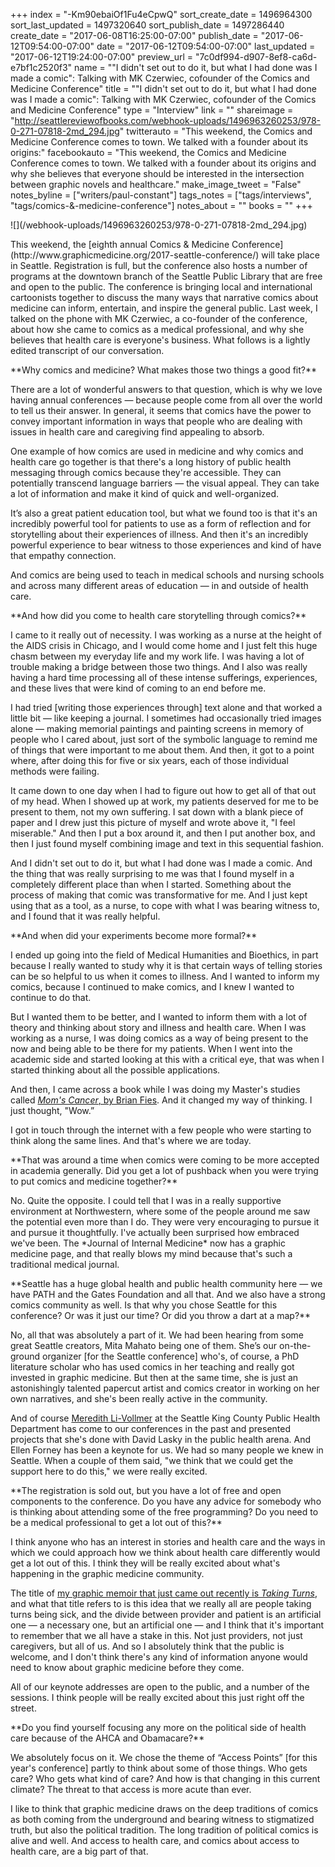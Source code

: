 +++
index = "-Km90ebaiOf1Fu4eCpwQ"
sort_create_date = 1496964300
sort_last_updated = 1497320640
sort_publish_date = 1497286440
create_date = "2017-06-08T16:25:00-07:00"
publish_date = "2017-06-12T09:54:00-07:00"
date = "2017-06-12T09:54:00-07:00"
last_updated = "2017-06-12T19:24:00-07:00"
preview_url = "7c0df994-d907-8ef8-ca6d-e7bf1c2520f3"
name = "\"I didn't set out to do it, but what I had done was I made a comic\": Talking with MK Czerwiec, cofounder of the Comics and Medicine Conference"
title = "\"I didn't set out to do it, but what I had done was I made a comic\": Talking with MK Czerwiec, cofounder of the Comics and Medicine Conference"
type = "Interview"
link = ""
shareimage = "http://seattlereviewofbooks.com/webhook-uploads/1496963260253/978-0-271-07818-2md_294.jpg"
twitterauto = "This weekend, the Comics and Medicine Conference comes to town. We talked with a founder about its origins:"
facebookauto = "This weekend, the Comics and Medicine Conference comes to town. We talked with a founder about its origins and why she believes that everyone should be interested in the intersection between graphic novels and healthcare."
make_image_tweet = "False"
notes_byline = ["writers/paul-constant"]
tags_notes = ["tags/interviews", "tags/comics-&amp;-medicine-conference"]
notes_about = ""
books = ""
+++
<p class="image-left">![](/webhook-uploads/1496963260253/978-0-271-07818-2md_294.jpg)</p>

<p class="intro">This weekend, the [eighth annual Comics & Medicine Conference](http://www.graphicmedicine.org/2017-seattle-conference/) will take place in Seattle. Registration is full, but the conference also hosts a number of programs at the downtown branch of the Seattle Public Library that are free and open to the public. The conference is bringing local and international cartoonists together to discuss the many ways that narrative comics about medicine can inform, entertain, and inspire the general public. Last week, I talked on the phone with MK Czerwiec, a co-founder of the conference, about how she came to comics as a medical professional, and why she believes that health care is everyone's business. What follows is a lightly edited transcript of our conversation.</p>

<p class="noindent">**Why comics and medicine? What makes those two things a good fit?**</p>

<p class="noindent">There are a lot of wonderful answers to that question, which is why we love having annual conferences — because people come from all over the world to tell us their answer. In general, it seems that comics have the power to convey important information in ways that people who are dealing with issues in health care and caregiving find appealing to absorb.</p>

One example of how comics are used in medicine and why comics and health care go together is that there's a long history of public health messaging through comics because they're accessible. They can potentially transcend language barriers — the visual appeal. They can take a lot of information and make it kind of quick and well-organized. 

It’s also a great patient education tool, but what we found too is that it's an incredibly powerful tool for patients to use as a form of reflection and for storytelling about their experiences of illness. And then it's an incredibly powerful experience to bear witness to those experiences and kind of have that empathy connection.

And comics are being used to teach in medical schools and nursing schools and across many different areas of education — in and outside of health care.

<p class="noindent">**And how did you come to health care storytelling through comics?**</p>

<p class="noindent">I came to it really out of necessity. I was working as a nurse at the height of the AIDS crisis in Chicago, and I would come home and I just felt this huge chasm between my everyday life and my work life. I was having a lot of trouble making a bridge between those two things. And I also was really having a hard time processing all of these intense sufferings, experiences, and these lives that were kind of coming to an end before me.</p>

I had tried [writing those experiences through] text alone and that worked a little bit — like keeping a journal. I sometimes had occasionally tried images alone — making memorial paintings and painting screens in memory of people who I cared about, just sort of the symbolic language to remind me of things that were important to me about them. And then, it got to a point where, after doing this for five or six years, each of those individual methods were failing.

It came down to one day when I had to figure out how to get all of that out of my head. When I showed up at work, my patients deserved for me to be present to them, not my own suffering. I sat down with a blank piece of paper and I drew just this picture of myself and wrote above it, "I feel miserable." And then I put a box around it, and then I put another box, and then I just found myself combining image and text in this sequential fashion.

And I didn't set out to do it, but what I had done was I made a comic. And the thing that was really surprising to me was that I found myself in a completely different place than when I started. Something about the process of making that comic was transformative for me. And I just kept using that as a tool, as a nurse, to cope with what I was bearing witness to, and I found that it was really helpful.

<p class="noindent">**And when did your experiments become more formal?**</p>

<p class="noindent">I ended up going into the field of Medical Humanities and Bioethics, in part because I really wanted to study why it is that certain ways of telling stories can be so helpful to us when it comes to illness. And I wanted to inform my comics, because I continued to make comics, and I knew I wanted to continue to do that.</p>

But I wanted them to be better, and I wanted to inform them with a lot of theory and thinking about story and illness and health care. When I was working as a nurse, I was doing comics as a way of being present to the now and being able to be there for my patients. When I went into the academic side and started looking at this with a critical eye, that was when I started thinking about all the possible applications.

And then, I came across a book while I was doing my Master's studies called [*Mom's Cancer*, by Brian Fies](http://www.momscancer.com/). And it changed my way of thinking. I just thought, "Wow.” 

I got in touch through the internet with a few people who were starting to think along the same lines. And that's where we are today.

<p class="noindent">**That was around a time when comics were coming to be more accepted in academia generally. Did you get a lot of pushback when you were trying to put comics and medicine together?**</p>

<p class="noindent">No. Quite the opposite. I could tell that I was in a really supportive environment at Northwestern, where some of the people around me saw the potential even more than I do. They were very encouraging to pursue it and pursue it thoughtfully. I've actually been surprised how embraced we've been. The *Journal of Internal Medicine* now has a graphic medicine page, and that really blows my mind because that's such a traditional medical journal.</p>

<p class="noindent">**Seattle has a huge global health and public health community here —  we have PATH and the Gates Foundation and all that. And we also have a strong comics community as well. Is that why you chose Seattle for this conference? Or was it just our time? Or did you throw a dart at a map?**</p>

<p class="noindent">No, all that was absolutely a part of it. We had been hearing from some great Seattle creators, Mita Mahato being one of them. She’s our on-the-ground organizer [for the Seattle conference] who's, of course, a PhD literature scholar who has used comics in her teaching and really got invested in graphic medicine. But then at the same time, she is just an astonishingly talented papercut artist and comics creator in working on her own narratives, and she's been really active in the community.</p>

And of course [Meredith Li-Vollmer](https://kcemployees.com/2015/04/29/five-questions-with-meredith-li-vollmer-risk-communication-specialist-public-health-seattle-king-county/) at the Seattle King County Public Health Department has come to our conferences in the past and presented projects that she's done with David Lasky in the public health arena. And Ellen Forney has been a keynote for us. We had so many people we knew in Seattle. When a couple of them said, "we think that we could get the support here to do this," we were really excited.

<p class="noindent">**The registration is sold out, but you have a lot of free and open components to the conference. Do you have any advice for somebody who is thinking about attending some of the free programming? Do you need to be a medical professional to get a lot out of this?**</p>

<p class="noindent">I think anyone who has an interest in stories and health care and the ways in which we could approach how we think about health care differently would get a lot out of this. I think they will be really excited about what's happening in the graphic medicine community.</p>

The title of [my graphic memoir that just came out recently is *Taking Turns*](http://www.psupress.org/books/titles/978-0-271-07818-2.html), and what that title refers to is this idea that we really all are people taking turns being sick, and the divide between provider and patient is an artificial one — a necessary one, but an artificial one — and I think that it's important to remember that we all have a stake in this. Not just providers, not just caregivers, but all of us. And so I absolutely think that the public is welcome, and I don't think there's any kind of information anyone would need to know about graphic medicine before they come. 

All of our keynote addresses are open to the public, and a number of the sessions. I think people will be really excited about this just right off the street.

<p class="noindent">**Do you find yourself focusing any more on the political side of health care because of the AHCA and Obamacare?**</p>

<p class="noindent">We absolutely focus on it. We chose the theme of “Access Points” [for this year's conference] partly to think about some of those things. Who gets care? Who gets what kind of care? And how is that changing in this current climate? The threat to that access is more acute than ever.</p>

I like to think that graphic medicine draws on the deep traditions of comics as both coming from the underground and bearing witness to stigmatized truth, but also the political tradition. The long tradition of political comics is alive and well. And access to health care, and comics about access to health care, are a big part of that.



